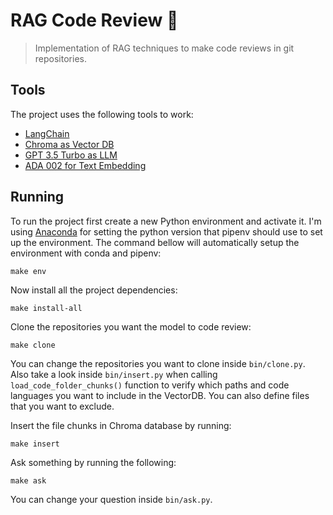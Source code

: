# RAG Code Review 🤖

> Implementation of RAG techniques to make code reviews in git repositories.

## Tools

The project uses the following tools to work:

- [LangChain](https://python.langchain.com/docs/introduction/)
- [Chroma as Vector DB](https://www.trychroma.com/)
- [GPT 3.5 Turbo as LLM](https://platform.openai.com/docs/models#gpt-3-5-turbo)
- [ADA 002 for Text Embedding](https://platform.openai.com/docs/models#embeddings)

## Running

To run the project first create a new Python environment and activate it. I'm using [Anaconda](https://www.anaconda.com/) for setting the python version that pipenv should use to set up the environment. The command bellow will automatically setup the environment with conda and pipenv:

```shell
make env
```

Now install all the project dependencies:

```shell
make install-all
```

Clone the repositories you want the model to code review:

```shell
make clone
```

You can change the repositories you want to clone inside `bin/clone.py`. Also take a look inside `bin/insert.py`
when calling `load_code_folder_chunks()` function to verify which paths and code languages you want to include in
the VectorDB. You can also define files that you want to exclude.

Insert the file chunks in Chroma database by running:

```shell
make insert
```

Ask something by running the following:

```shell
make ask
```

You can change your question inside `bin/ask.py`.
